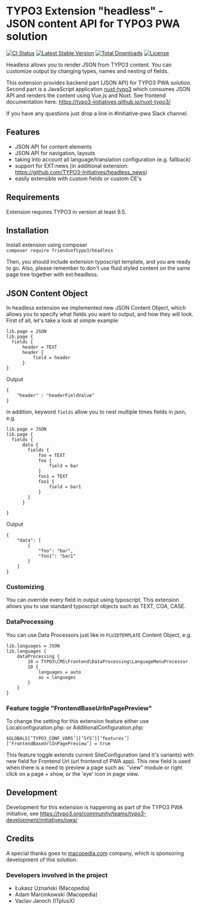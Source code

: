 # TYPO3 Extension "headless" - JSON content API for TYPO3 PWA solution

[![CI Status](https://github.com/TYPO3-Initiatives/headless/workflows/CI/badge.svg)](https://github.com/TYPO3-Initiatives/headless/actions)
[![Latest Stable Version](https://poser.pugx.org/ttn/tea/v/stable.svg)](https://packagist.org/packages/friendsoftypo3/headless)
[![Total Downloads](https://poser.pugx.org/ttn/tea/downloads.svg)](https://packagist.org/packages/friendsoftypo3/headless)
[![License](https://poser.pugx.org/ttn/tea/license.svg)](https://packagist.org/packages/friendsoftypo3/headless)

Headless allows you to render JSON from TYPO3 content. You can customize output by changing types, names and nesting of fields.

This extension provides backend part (JSON API) for TYPO3 PWA solution. Second part is a JavaScript application [nuxt-typo3](https://github.com/TYPO3-Initiatives/nuxt-typo3) which consumes JSON API and renders the content using Vue.js and Nuxt. See frontend documentation here: https://typo3-initiatives.github.io/nuxt-typo3/

If you have any questions just drop a line in #initiative-pwa Slack channel.

## Features

- JSON API for content elements
- JSON API for navigation, layouts
- taking into account all language/translation configuration (e.g. fallback)
- support for EXT:news (in additional extension: https://github.com/TYPO3-Initiatives/headless_news)
- easily extensible with custom fields or custom CE's

## Requirements
Extension requires TYPO3 in version at least 9.5.

## Installation
Install extension using composer\
``composer require friendsoftypo3/headless``

Then, you should include extension typoscript template, and you are ready to go. Also, please remember to don't use fluid styled content on the same page tree together with ext:headless.

## JSON  Content Object
In headless extension we implemented new JSON Content Object, which allows you to specify what fields you want to output, and how they will look. First of all, let's take a look at simple example
```
lib.page = JSON
lib.page {
  fields {
      header = TEXT
      header {
          field = header
      }
}
```
Output
```
{
    "header" : "headerFieldValue"
}
```
in addition, keyword `fields` allow you to nest multiple times fields in json, e.g.

```
lib.page = JSON
lib.page {
  fields {
      data {
        fields {
            foo = TEXT
            foo {
                field = bar
            }
            foo1 = TEXT
            foo1 {
                field = bar1
            }   
        }
      }
      
}
```
Output
```
{
    "data": [
        {
            "foo": "bar",
            "foo1": "bar1"
        }
    ]
}
```
### Customizing
You can override every field in output using typoscript. This extension allows you to use standard typoscript objects such as TEXT, COA, CASE.

### DataProcessing
You can use Data Processors just like in `FLUIDTEMPLATE` Content Object, e.g.

```
lib.languages = JSON
lib.languages {
    dataProcessing {
        10 = TYPO3\CMS\Frontend\DataProcessing\LanguageMenuProcessor
        10 {
            languages = auto
            as = languages
        }
    }
}
```

### Feature toggle "FrontendBaseUrlInPagePreview"

To change the setting for this extension feature either use Localconfiguration.php: or AdditionalConfiguration.php: 

```
$GLOBALS[‘TYPO3_CONF_VARS’][‘SYS’][‘features’][‘FrontendBaseUrlInPagePreview’] = true
```

This feature toggle extends current SiteConfiguration (and it's variants) with new field for Frontend Url 
(url frontend of PWA app). This new field is used when there is a need to preview a page such as: "view" module or right click on a page + show, or the 'eye' icon in page view.

## Development
Development for this extension is happening as part of the TYPO3 PWA initiative, see https://typo3.org/community/teams/typo3-development/initiatives/pwa/

## Credits

A special thanks goes to [macopedia.com](https://macopedia.com) company, which is sponsoring development of this solution.

### Developers involved in the project

- Łukasz Uznański (Macopedia)
- Adam Marcinkowski (Macopedia)
- Vaclav Janoch (ITplusX)


